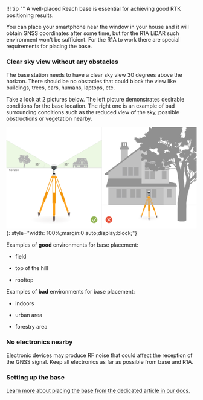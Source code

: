 !!! tip ""
    A well-placed Reach base is essential for achieving good RTK positioning results.

You can place your smartphone near the window in your house and it will obtain GNSS coordinates after some time, but for the R1A LiDAR such environment won't be sufficient. For the R1A to work there are special requirements for placing the base.

### Clear sky view without any obstacles

The base station needs to have a clear sky view 30 degrees above the horizon. There should be no obstacles that could block the view like buildings, trees, cars, humans, laptops, etc.

Take a look at 2 pictures below. The left picture demonstrates desirable conditions for the base location. The right one is an example of bad surrounding conditions such as the reduced view of the sky, possible obstructions or vegetation nearby.

![Setting up](../img/Reach-placement-correct-wrong.png){: style="width: 100%;margin:0 auto;display:block;"}
<br />

Examples of **good** environments for base placement:

* field

* top of the hill

* rooftop

Examples of **bad** environments for base placement:

* indoors

* urban area

* forestry area


### No electronics nearby

Electronic devices may produce RF noise that could affect the reception of the GNSS signal. Keep all electronics as far as possible from base and R1A.

### Setting up the base

[Learn more about placing the base from the dedicated article in our docs.](../tutorials/Placing-the-Base.md)
